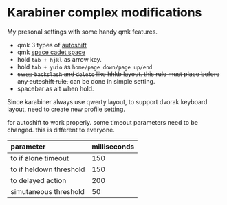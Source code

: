 # Karabiner complex modifications
My presonal settings with some handy qmk features.

- qmk 3 types of [autoshift](https://github.com/qmk/qmk_firmware/blob/master/docs/feature_auto_shift.md)
- qmk [space cadet space](https://beta.docs.qmk.fm/features/feature_space_cadet_shift)
- hold `tab + hjkl` as arrow key.
- hold `tab + yuio` as `home/page down/page up/end` 
- ~~swap `backslash` and `delete` like hhkb layout. this rule must place before any autoshift rule.~~ can be done in simple setting.
- spacebar as alt when hold.

Since karabiner always use qwerty layout, to support dvorak keyboard layout, need to create new profile setting.

for autoshift to work properly. some timeout parameters need to be changed. this is different to everyone. 

| parameter     | milliseconds  |
| :---------------------- | ---- |
| to if alone timeout | 150  |
| to if heldown threshold | 150  |
| to delayed action       | 200  |
| simutaneous threshold   | 50   |
